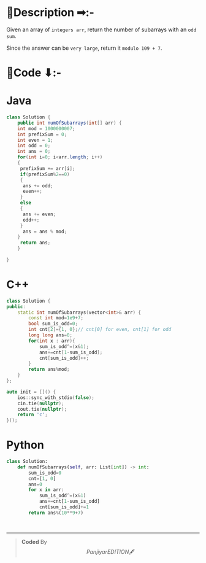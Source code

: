 # 📍Description ➡:-
<!-- Describe your first thoughts on how to solve this problem. -->

Given an array of `integers arr`, return the number of subarrays with an `odd sum`.

Since the answer can be `very large`, return it `modulo 109 + 7`.


# 📝Code ⬇:-


# Java
```java []
class Solution {
    public int numOfSubarrays(int[] arr) {
    int mod = 1000000007; 
    int prefixSum = 0; 
    int even = 1; 
    int odd = 0; 
    int ans = 0; 
    for(int i=0; i<arr.length; i++)
    {
     prefixSum += arr[i];
     if(prefixSum%2==0)
     {
      ans += odd;
      even++;  
     }
     else
     {
      ans += even;
      odd++;  
     }  
      ans = ans % mod; 
    } 
     return ans;
    }
   
}

```

# C++
``` cpp []
class Solution {
public:
    static int numOfSubarrays(vector<int>& arr) {
        const int mod=1e9+7;
        bool sum_is_odd=0;
        int cnt[2]={1, 0};// cnt[0] for even, cnt[1] for odd
        long long ans=0;
        for(int x : arr){
            sum_is_odd^=(x&1); 
            ans+=cnt[1-sum_is_odd];
            cnt[sum_is_odd]++;
        }
        return ans%mod;
    }
};

auto init = []() {
    ios::sync_with_stdio(false);
    cin.tie(nullptr);
    cout.tie(nullptr);
    return 'c';
}();
```

# Python
``` python []
class Solution:
    def numOfSubarrays(self, arr: List[int]) -> int:
        sum_is_odd=0
        cnt=[1, 0]
        ans=0
        for x in arr:
            sum_is_odd^=(x&1)
            ans+=cnt[1-sum_is_odd]
            cnt[sum_is_odd]+=1
        return ans%(10**9+7)
        
            
```

---

>    **Coded** By $$Panjiyar EDITION 🖋  $$

               
